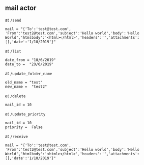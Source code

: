 ## mail actor 

at ```/send``` 
```
mail = "{'To':'test@test.com', 'From':'test2@test.com','subject':'Hello world','body':'Hello World','htmlbody':'<html></html>','headers':'','attachments':[],'date':'1/10/2019'}"
```

at ```/list```
```
date_from = "10/6/2019"
date_to =  "20/6/2019"
```

at ```/update_folder_name```
```
old_name = "test"
new_name =  "test2"
```

at ```/delete```
```
mail_id = 10
```

at ```/update_priority```
```
mail_id = 10
priority =  False
```

at ```/receive```
```
mail = "{'To':'test@test.com', 'From':'test2@test.com','subject':'Hello world','body':'Hello World','htmlbody':'<html></html>','headers':'','attachments':[],'date':'1/10/2019'}"
```





